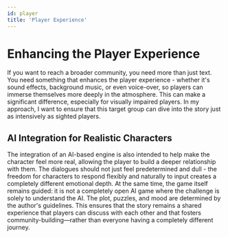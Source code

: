 ```yaml
---
id: player
title: 'Player Experience'
---
```


# Enhancing the Player Experience
If you want to reach a broader community, you need more than just text. You need something that enhances the player experience - whether it's sound effects, background music, or even voice-over, so players can immerse themselves more deeply in the atmosphere. This can make a significant difference, especially for visually impaired players. In my approach, I want to ensure that this target group can dive into the story just as intensively as sighted players.

## AI Integration for Realistic Characters
The integration of an AI-based engine is also intended to help make the character feel more real, allowing the player to build a deeper relationship with them. The dialogues should not just feel predetermined and dull - the freedom for characters to respond flexibly and naturally to input creates a completely different emotional depth. At the same time, the game itself remains guided: it is not a completely open AI game where the challenge is solely to understand the AI. The plot, puzzles, and mood are determined by the author's guidelines. This ensures that the story remains a shared experience that players can discuss with each other and that fosters community-building—rather than everyone having a completely different journey.